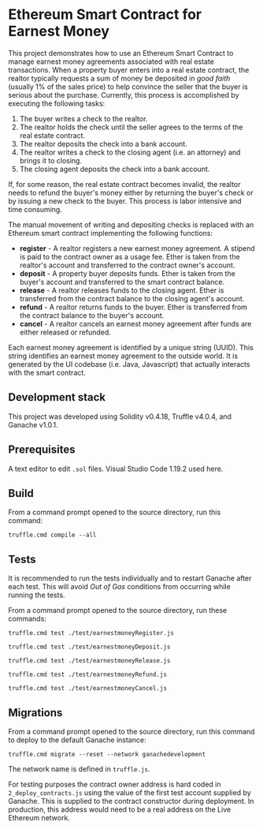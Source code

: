 # Ethereum Smart Contract for Earnest Money 

This project demonstrates how to use an Ethereum Smart Contract to manage earnest money agreements associated with real estate transactions.
When a property buyer enters into a real estate contract, the realtor typically requests a sum of money be deposited in _good faith_ (usually 1% of the sales price) to help convince the seller that the buyer is serious about the purchase. Currently, this process is accomplished by executing the following tasks:
1. The buyer writes a check to the realtor.
2. The realtor holds the check until the seller agrees to the terms of the real estate contract.
3. The realtor deposits the check into a bank account.
4. The realtor writes a check to the closing agent (i.e. an attorney) and brings it to closing.
5. The closing agent deposits the check into a bank account.

If, for some reason, the real estate contract becomes invalid, the realtor needs to refund the buyer's money either by returning the buyer's check or by issuing a new check to the buyer. This process is labor intensive and time consuming.

The manual movement of writing and depositing checks is replaced with an Ethereum smart contract implementing the following functions:
- **register** -  A realtor registers a new earnest money agreement. A stipend is paid to the contract owner as a usage fee. Ether is taken from the realtor's account and transferred to the contract owner's account.
- **deposit** - A property buyer deposits funds. Ether is taken from the buyer's account and transferred to the smart contract balance.
- **release** - A realtor releases funds to the closing agent. Ether is transferred from the contract balance to the closing agent's account.
- **refund** - A realtor returns funds to the buyer. Ether is transferred from the contract balance to the buyer's account.
- **cancel** - A realtor cancels an earnest money agreement after funds are either released or refunded.

Each earnest money agreement is identified by a unique string (UUID). This string identifies an earnest money agreement to the outside world. It is generated by the UI codebase (i.e. Java, Javascript) that actually interacts with the smart contract.

## Development stack

This project was developed using Solidity v0.4.18, Truffle v4.0.4, and Ganache v1.0.1.

## Prerequisites

A text editor to edit `.sol` files. Visual Studio Code 1.19.2 used here.

## Build
From a command prompt opened to the source directory, run this command:

`truffle.cmd compile --all` 

## Tests
It is recommended to run the tests individually and to restart Ganache after each test.  This will avoid _Out of Gas_ conditions from occurring while running the tests.

From a command prompt opened to the source directory, run these commands:

`truffle.cmd test ./test/earnestmoneyRegister.js`

`truffle.cmd test ./test/earnestmoneyDeposit.js`

`truffle.cmd test ./test/earnestmoneyRelease.js`

`truffle.cmd test ./test/earnestmoneyRefund.js`

`truffle.cmd test ./test/earnestmoneyCancel.js`

## Migrations
From a command prompt opened to the source directory, run this command to deploy to the default Ganache instance:

`truffle.cmd migrate --reset --network ganachedevelopment`

The network name is defined in `truffle.js`.

For testing purposes the contract owner address is hard coded in `2_deploy_contracts.js` using the value of the first test account supplied by Ganache. This is supplied to the contract constructor during deployment. In production, this address would need to be a real address on the Live Ethereum network.